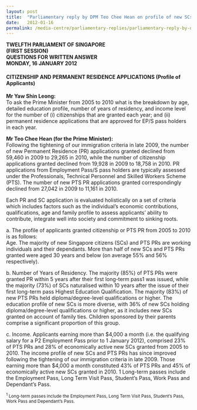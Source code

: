 ```yaml
---
layout: post
title:  "Parliamentary reply by DPM Teo Chee Hean on profile of new SCs/PRs"
date:   2012-01-16
permalink: /media-centre/parliamentary-replies/parliamentary-reply-by-dpm-teo-chee-hean-on-16-jan-2012/
---
```


**TWELFTH PARLIAMENT OF SINGAPORE  
(FIRST SESSION)  
QUESTIONS FOR WRITTEN ANSWER  
MONDAY, 16 JANUARY 2012**

#### **CITIZENSHIP AND PERMANENT RESIDENCE APPLICATIONS (Profile of Applicants)**

**Mr Yaw Shin Leong:**  
To ask the Prime Minister from 2005 to 2010 what is the breakdown by age, detailed education profile, number of years of residency, and income level for the number of (i) citizenships that are granted each year; and (ii) permanent residence applications that are approved for EP/S pass holders in each year.

**Mr Teo Chee Hean (for the Prime Minister):**  
Following the tightening of our immigration criteria in late 2009, the number of new Permanent Residence (PR) applications granted declined from 59,460 in 2009 to 29,265 in 2010, while the number of citizenship applications granted declined from 19,928 in 2009 to 18,758 in 2010. PR applications from Employment Pass/S pass holders are typically assessed under the Professionals, Technical Personnel and Skilled Workers Scheme (PTS). The number of new PTS PR applications granted correspondingly declined from 27,042 in 2009 to 11,161 in 2010.

Each PR and SC application is evaluated holistically on a set of criteria which includes factors such as the individual’s economic contributions, qualifications, age and family profile to assess applicants’ ability to contribute, integrate well into society and commitment to sinking roots.

a. The profile of applicants granted citizenship or PTS PR from 2005 to 2010 is as follows:  
Age. The majority of new Singapore citizens (SCs) and PTS PRs are working individuals and their dependants. More than half of new SCs and PTS PRs granted were aged 30 years and below (on average 55% and 56% respectively). 

b. Number of Years of Residency. The majority (85%) of PTS PRs were granted PR within 5 years after their first long-term pass1 was issued, while the majority (73%) of SCs naturalised within 10 years after the issue of their first long-term pass
Highest Education Qualification. The majority (83%) of new PTS PRs held diploma/degree-level qualifications or higher. The education profile of new SCs is more diverse, with 36% of new SCs holding diploma/degree-level qualifications or higher, as it includes new SCs granted on account of family ties. Children sponsored by their parents comprise a significant proportion of this group.  

c. Income. Applicants earning more than $4,000 a month (i.e. the qualifying salary for a P2 Employment Pass prior to 1 January 2012), comprised 23% of PTS PRs and 28% of economically active new SCs granted from 2005 to 2010. The income profile of new SCs and PTS PRs has since improved following the tightening of our immigration criteria in late 2009. Those earning more than $4,000 a month constituted 43% of PTS PRs and 45% of economically active new SCs granted in 2010.
1 Long-term passes include the Employment Pass, Long Term Visit Pass, Student’s Pass, Work Pass and Dependant’s Pass.

<sub><sup>1</sup> Long-term passes include the Employment Pass, Long Term Visit Pass, Student’s Pass, Work Pass and Dependant’s Pass.</sub>


